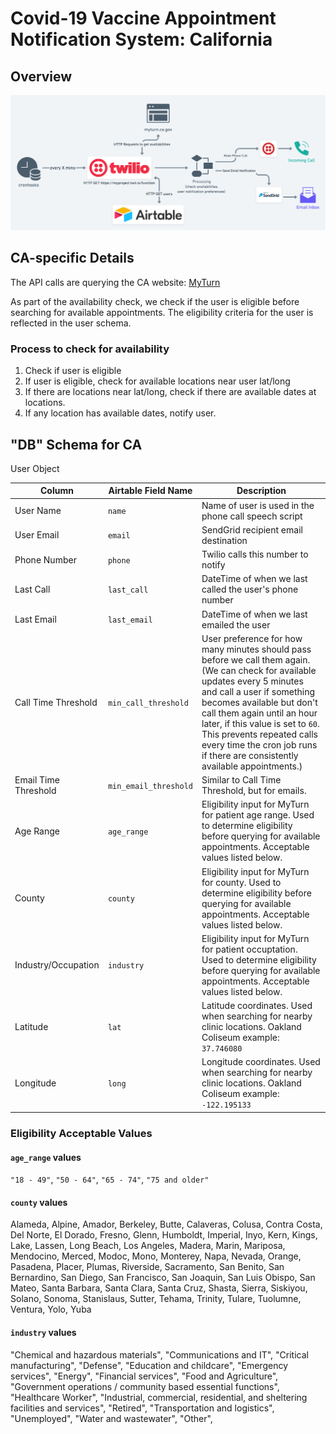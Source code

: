 # Covid-19 Vaccine Appointment Notification System: California

## Overview

![Service Diagram](assets/services.png)

## CA-specific Details

The API calls are querying the CA website: [MyTurn](https://myturn.ca.gov/)

As part of the availability check, we check if the user is eligible before searching for available appointments. The eligibility criteria for the user is reflected in the user schema.

### Process to check for availability
1) Check if user is eligible
2) If user is eligible, check for available locations near user lat/long
3) If there are locations near lat/long, check if there are available dates at locations.
4) If any location has available dates, notify user.


## "DB" Schema for CA

User Object

| Column      | Airtable Field Name | Description |
| ----------- | ----------- | ----------- |
| User Name      | `name`       | Name of user is used in the phone call speech script |
| User Email   | `email`        | SendGrid recipient email destination |
| Phone Number   | `phone`        | Twilio calls this number to notify |
| Last Call   | `last_call`        | DateTime of when we last called the user's phone number |
| Last Email   | `last_email`        | DateTime of when we last emailed the user |
| Call Time Threshold   | `min_call_threshold`        | User preference for how many minutes should pass before we call them again. (We can check for available updates every 5 minutes and call a user if something becomes available but don't call them again until an hour later, if this value is set to `60`. This prevents repeated calls every time the cron job runs if there are consistently available appointments.) |
| Email Time Threshold   | `min_email_threshold`        | Similar to Call Time Threshold, but for emails. |
| Age Range   | `age_range`        | Eligibility input for MyTurn for patient age range. Used to determine eligibility before querying for available appointments. Acceptable values listed below. |
| County   | `county`        | Eligibility input for MyTurn for county. Used to determine eligibility before querying for available appointments. Acceptable values listed below. |
| Industry/Occupation   | `industry`        | Eligibility input for MyTurn for patient occuptation. Used to determine eligibility before querying for available appointments. Acceptable values listed below. |
| Latitude   | `lat`        | Latitude coordinates. Used when searching for nearby clinic locations. Oakland Coliseum example: `37.746080` |
| Longitude   | `long`        | Longitude coordinates. Used when searching for nearby clinic locations. Oakland Coliseum example: `-122.195133` |

### Eligibility Acceptable Values

#### `age_range` values
`"18 - 49"`, `"50 - 64"`, `"65 - 74"`, `"75 and older"`

#### `county` values
Alameda, Alpine, Amador, Berkeley, Butte, Calaveras, Colusa, Contra Costa, Del Norte, El Dorado, Fresno, Glenn, Humboldt, Imperial, Inyo, Kern, Kings, Lake, Lassen, Long Beach, Los Angeles, Madera, Marin, Mariposa, Mendocino, Merced, Modoc, Mono, Monterey, Napa, Nevada, Orange, Pasadena, Placer, Plumas, Riverside, Sacramento, San Benito, San Bernardino, San Diego, San Francisco, San Joaquin, San Luis Obispo, San Mateo, Santa Barbara, Santa Clara, Santa Cruz, Shasta, Sierra, Siskiyou, Solano, Sonoma, Stanislaus, Sutter, Tehama, Trinity, Tulare, Tuolumne, Ventura, Yolo, Yuba

#### `industry` values

"Chemical and hazardous materials", "Communications and IT", "Critical manufacturing", "Defense", "Education and childcare", "Emergency services", "Energy", "Financial services", "Food and Agriculture", "Government operations / community based essential functions", "Healthcare Worker", "Industrial, commercial, residential, and sheltering facilities and services", "Retired", "Transportation and logistics", "Unemployed", "Water and wastewater", "Other", 